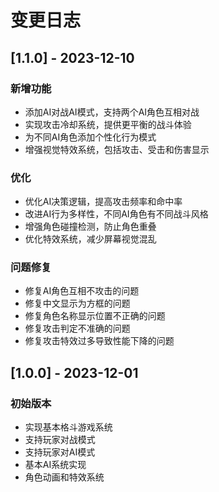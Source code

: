 # 变更日志

## [1.1.0] - 2023-12-10

### 新增功能
- 添加AI对战AI模式，支持两个AI角色互相对战
- 实现攻击冷却系统，提供更平衡的战斗体验
- 为不同AI角色添加个性化行为模式
- 增强视觉特效系统，包括攻击、受击和伤害显示

### 优化
- 优化AI决策逻辑，提高攻击频率和命中率
- 改进AI行为多样性，不同AI角色有不同战斗风格
- 增强角色碰撞检测，防止角色重叠
- 优化特效系统，减少屏幕视觉混乱

### 问题修复
- 修复AI角色互相不攻击的问题
- 修复中文显示为方框的问题
- 修复角色名称显示位置不正确的问题
- 修复攻击判定不准确的问题
- 修复攻击特效过多导致性能下降的问题

## [1.0.0] - 2023-12-01

### 初始版本
- 实现基本格斗游戏系统
- 支持玩家对战模式
- 支持玩家对AI模式
- 基本AI系统实现
- 角色动画和特效系统 